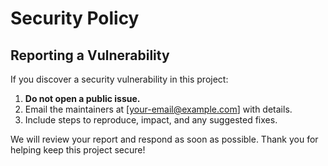 # Security Policy

## Reporting a Vulnerability

If you discover a security vulnerability in this project:

1. **Do not open a public issue.**
2. Email the maintainers at [your-email@example.com] with details.
3. Include steps to reproduce, impact, and any suggested fixes.

We will review your report and respond as soon as possible. Thank you for helping keep this project secure!